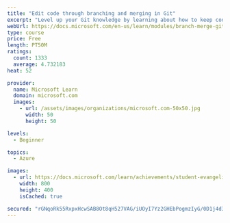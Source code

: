 ```yaml
---
title: "Edit code through branching and merging in Git"
excerpt: "Level up your Git knowledge by learning about how to keep code separate using branches and how to merge them later"
webUrl: https://docs.microsoft.com/en-us/learn/modules/branch-merge-git/
type: course
price: Free
length: PT50M
ratings:
  count: 1333
  average: 4.732183
heat: 52

provider:
  name: Microsoft Learn
  domain: microsoft.com
  images:
    - url: /assets/images/organizations/microsoft.com-50x50.jpg
      width: 50
      height: 50

levels:
  - Beginner

topics:
  - Azure

images:
  - url: https://docs.microsoft.com/learn/achievements/student-evangelism/branch-merge-git-badge-social.png
    width: 800
    height: 400
    isCached: true

secured: "rGNqoRk55RxpxHcwSAB8Ot8qH527VAG/iUOyI7Yz2GHEbPogmzIyG/0D1j4d3DjSR2KQXJxuzGOW8GMswDJ/ny/RPboQYGdvtLyBvE02EKn03a4mDs0k/GiGIz0tbIwj2ZJnhE0nAax2NEhC30KxCVw2+2v/XC5flrC5DMf+vmgEk+2tR1e1t7exmAGm0xNtCzMnCeEHlGbLMmMmn4XBvQ57d++njdmoPM8oUVkhkpPkEUccREpDzo33Q6Hvje0MjeTFIkiOxTKpkZfEDvmB5wRvmWWdTIWx+iEatacwHLjmqv1ABmNIZ/XE4P2opZyQHwSEZas0QoRKWti3CgGdAR2GZnbbqcjCAPILocBSLi1YDu/FyJZtahU2bkYDPi7+ehuLGzWR09F60/+SKkyaTDwf6qnlID8CzaDXUYKKLPE=;PLMwnmF/yj5iKX/N2M07gA=="
---
```


